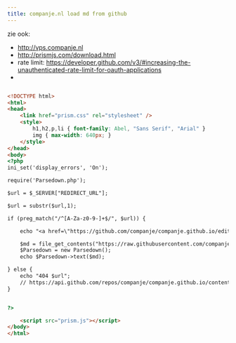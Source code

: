 ```yaml
---
title: companje.nl load md from github
---
```


zie ook:
* http://vps.companje.nl
* http://prismjs.com/download.html
* rate limit: https://developer.github.com/v3/#increasing-the-unauthenticated-rate-limit-for-oauth-applications
* 
```html

<!DOCTYPE html>
<html>
<head>
	<link href="prism.css" rel="stylesheet" />
	<style>
		h1,h2,p,li { font-family: Abel, "Sans Serif", "Arial" }
		img { max-width: 640px; }
	</style>
</head>
<body>
<?php
ini_set('display_errors', 'On');

require('Parsedown.php');

$url = $_SERVER["REDIRECT_URL"];

$url = substr($url,1);

if (preg_match("/^[A-Za-z0-9-]+$/", $url)) {

	echo "<a href=\"https://github.com/companje/companje.github.io/edit/master/$url.md\">edit</a>";

	$md = file_get_contents("https://raw.githubusercontent.com/companje/companje.github.io/master/$url.md");
	$Parsedown = new Parsedown();
	echo $Parsedown->text($md);

} else {
    echo "404 $url";
    // https://api.github.com/repos/companje/companje.github.io/contents/
}


?>

	<script src="prism.js"></script>
</body>
</html>
```
